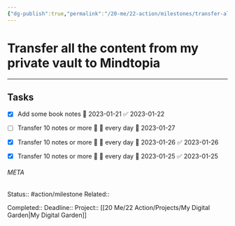 ```yaml
---
{"dg-publish":true,"permalink":"/20-me/22-action/milestones/transfer-all-the-content-from-my-private-vault-to-mindtopia/"}
---
```


# Transfer all the content from my private vault to Mindtopia
---
## Tasks
- [x] Add some book notes 📅 2023-01-21 ✅ 2023-01-22
- [ ] Transfer 10 notes or more 🔼 🔁 every day 📅 2023-01-27
- [x] Transfer 10 notes or more 🔼 🔁 every day 📅 2023-01-26 ✅ 2023-01-26
- [x] Transfer 10 notes or more 🔼 🔁 every day 📅 2023-01-25 ✅ 2023-01-25


###### META
Status:: #action/milestone 
Related:: 

Completed:: 
Deadline:: 
Project:: [[20 Me/22 Action/Projects/My Digital Garden\|My Digital Garden]]
